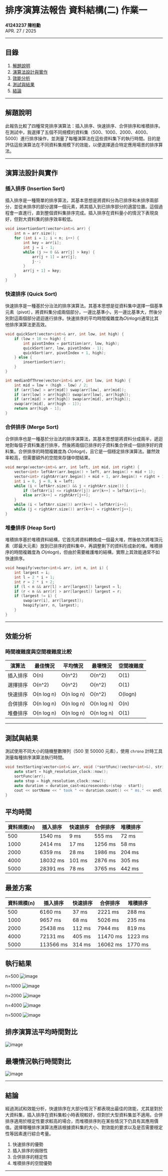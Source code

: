 
# 排序演算法報告 資料結構(二) 作業一

**41243237 陳柏勳**  
APR. 27 / 2025  

---

## 目錄

1. [解題說明](#解題說明)
2. [演算法設計與實作](#演算法設計與實作)
3. [效能分析](#效能分析)
4. [測試與結果](#測試與結果)
5. [結論](#結論)

---

## 解題說明

此報告比較了四種常見排序演算法：插入排序、快速排序、合併排序和堆積排序。在測試中，我選擇了五個不同規模的資料集（500、1000、2000、4000、5000）進行排序操作，並測量了每種演算法在這些資料集下的執行時間。目的是評估這些演算法在不同資料集規模下的效能，以便選擇適合特定應用場景的排序算法。

---

## 演算法設計與實作

### 插入排序 (Insertion Sort)
插入排序是一種簡單的排序算法，其基本思想是將資料分為已排序和未排序兩部分，並從未排序的部分選擇一個元素，將其插入到已排序部分的適當位置。這個過程會一直進行，直到整個資料集排序完成。插入排序在資料量小的情況下表現良好，但對大資料集的排序效率較低。

```cpp
void insertionSort(vector<int>& arr) {
    int n = arr.size();
    for (int i = 1; i < n; i++) {
        int key = arr[i];
        int j = i - 1;
        while (j >= 0 && arr[j] > key) {
            arr[j + 1] = arr[j];
            j--;
        }
        arr[j + 1] = key;
    }
}
```
### 快速排序 (Quick Sort)
快速排序是一種基於分治法的排序演算法。其基本思想是從資料集中選擇一個基準元素（pivot），將資料集分成兩個部分，一邊比基準小，另一邊比基準大，然後分別對這兩個部分遞迴進行排序。快速排序的平均時間複雜度為𝑂(𝑛log𝑛)通常比其他排序演算法更高效。

```cpp
void quickSort(vector<int>& arr, int low, int high) {
    if (low + 10 <= high) {
        int pivotIndex = partition(arr, low, high);
        quickSort(arr, low, pivotIndex - 1);
        quickSort(arr, pivotIndex + 1, high);
    } else {
        insertionSort(arr);
    }
}

int medianOfThree(vector<int>& arr, int low, int high) {
    int mid = low + (high - low) / 2;
    if (arr[low] > arr[mid]) swap(arr[low], arr[mid]);
    if (arr[low] > arr[high]) swap(arr[low], arr[high]);
    if (arr[mid] > arr[high]) swap(arr[mid], arr[high]);
    swap(arr[mid], arr[high - 1]);
    return arr[high - 1];
}

```

### 合併排序 (Merge Sort)
合併排序也是一種基於分治法的排序演算法，其基本思想是將資料分成兩半，遞迴地對每個子資料集進行排序，然後將兩個已排序的子資料集合併成一個排序好的資料集。合併排序的時間複雜度為 𝑂(𝑛log𝑛)，且它是一個穩定排序演算法。雖然效率較高，但需要額外的空間來存儲中間結果。

```cpp
void merge(vector<int>& arr, int left, int mid, int right) {
    vector<int> leftArr(arr.begin() + left, arr.begin() + mid + 1);
    vector<int> rightArr(arr.begin() + mid + 1, arr.begin() + right + 1);
    int i = 0, j = 0, k = left;
    while (i < leftArr.size() && j < rightArr.size()) {
        if (leftArr[i] <= rightArr[j]) arr[k++] = leftArr[i++];
        else arr[k++] = rightArr[j++];
    }
    while (i < leftArr.size()) arr[k++] = leftArr[i++];
    while (j < rightArr.size()) arr[k++] = rightArr[j++];
}
```

### 堆疊排序 (Heap Sort)
堆積排序基於堆積資料結構，它首先將資料轉換成一個最大堆，然後依次將堆頂元素（即最大元素）放到已排序的資料集中，再調整剩下的資料形成新的堆。堆積排序的時間複雜度為 𝑂(𝑛log𝑛)，但由於需要維護堆的結構，實際上其效能通常不如快速排序。

```cpp
void heapify(vector<int>& arr, int n, int i) {
    int largest = i;
    int l = 2 * i + 1;
    int r = 2 * i + 2;
    if (l < n && arr[l] > arr[largest]) largest = l;
    if (r < n && arr[r] > arr[largest]) largest = r;
    if (largest != i) {
        swap(arr[i], arr[largest]);
        heapify(arr, n, largest);
    }
}
```

---

## 效能分析

### 時間複雜度與空間複雜度比較

| 演算法 | 最佳情況 | 平均情況 | 最壞情況 | 空間複雜度 |
|---------|---------|---------|---------|---------|
| 插入排序 | O(n) | O(n^2) | O(n^2) | O(1) |
| 選擇排序 | O(n^2) | O(n^2) | O(n^2) | O(1) |
| 快速排序 | O(n log n) | O(n log n) | O(n^2) | O(logn) |
| 合併排序 | O(n log n) | O(n log n) | O(n log n) | O(n) |
| 堆疊排序 | O(n log n) | O(n log n) | O(n log n) | O(1) |


---

## 測試與結果

測試使用不同大小的隨機整數陣列（500 至 50000 元素），使用 `chrono` 計時工具測量每種排序演算法執行時間。

```cpp
void testSorting(vector<int>& arr, void (*sortFunc)(vector<int>&), string sortName) {
    auto start = high_resolution_clock::now();
    sortFunc(arr);
    auto stop = high_resolution_clock::now();
    auto duration = duration_cast<microseconds>(stop - start);
    cout << sortName << " took " << duration.count() << " ms." << endl;
}
```

## 平均時間

| 資料規模(n) | 插入排序 | 快速排序 | 合併排序 | 堆積排序 |
|----|----|----|----|----|
|500 | 1540 ms | 9 ms     | 555 ms    | 72 ms    |
|1000 | 2414 ms | 17 ms    | 1256 ms    | 58 ms    |
|2000 | 6359 ms | 28 ms    | 1986 ms    | 204 ms    |
|4000 | 18032 ms | 101 ms    | 2876 ms   | 305 ms   |
|5000 | 28391 ms | 78 ms    | 3765 ms   | 442 ms   |

## 最差方案

| 資料規模(n) | 插入排序 | 快速排序 | 合併排序 | 堆積排序 |
|----|----|----|----|----|
|500 | 6160 ms | 37 ms     | 2221 ms    | 288 ms    |
|1000 | 9657 ms | 68 ms    | 5026 ms    | 235 ms    |
|2000 | 25438 ms | 112 ms    | 7944 ms    | 819 ms    |
|4000 | 72131 ms | 405 ms    | 11470 ms   | 1223 ms   |
|5000 | 113566 ms | 314 ms    | 16062 ms   | 1770 ms   |

## 執行結果
n=500
![image](https://github.com/PoHsun1209/NFU-DS-homework1/blob/main/report/image/n_500.jpg)

n=1000
![image](https://github.com/PoHsun1209/NFU-DS-homework1/blob/main/report/image/n_1000.jpg)

n=2000
![image](https://github.com/PoHsun1209/NFU-DS-homework1/blob/main/report/image/n_2000.jpg)

n=4000
![image](https://github.com/PoHsun1209/NFU-DS-homework1/blob/main/report/image/n_4000.jpg)

n=5000
![image](https://github.com/PoHsun1209/NFU-DS-homework1/blob/main/report/image/n_5000.jpg)

## 排序演算法平均時間對比

![image](https://github.com/PoHsun1209/NFU-DS-homework1/blob/main/report/image/avg.jpg)

## 最壞情況執行時間對比

![image](https://github.com/PoHsun1209/NFU-DS-homework1/blob/main/report/image/worst.jpg)

---

## 結論

經過測試和效能分析，快速排序在大部分情況下都表現出最佳的效能，尤其是對於大資料集，插入排序在資料集較小時表現較好，但對於大型資料集並不適用。合併排序適用於穩定性要求較高的場合，而堆積排序則在某些情況下仍具有其應用價值。選擇哪種排序演算法應該根據資料集的大小、對效能的要求以及是否需要穩定性等因素進行綜合考量。

1. 快速排序的優勢
2. 插入排序的侷限性
3. 合併排序的穩定性
4. 堆積排序的空間優勢

---
